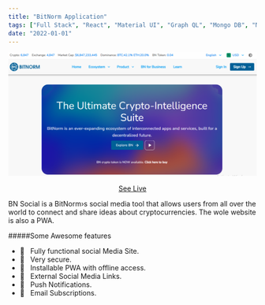 ```yaml
---
title: "BitNorm Application"
tags: ["Full Stack", "React", "Material UI", "Graph QL", "Mongo DB", "Node"]
date: "2022-01-01"
---
```


![BitNorm Web Application](./bitnorm.PNG)

<div align="center">
    <a alt="Live" href="https://bitnorm.com/">See Live</a>
</div>

BN Social is a BitNorm›s social media tool that allows users from all over the world to connect and share ideas about cryptocurrencies. The wole website is also a PWA.

#####Some Awesome features

- 🚀 &nbsp; Fully functional social Media Site.
- 🚀 &nbsp; Very secure.
- 🚀 &nbsp; Installable PWA with offline access.
- 🚀 &nbsp; External Social Media Links.
- 🚀 &nbsp; Push Notifications.
- 🚀 &nbsp; Email Subscriptions.
